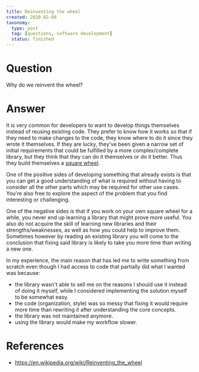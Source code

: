 ```yaml
---
title: Reinventing the wheel
created: 2020-02-08
taxonomy:
  type: post
  tag: [questions, software development]
  status: finished
---
```


# Question
Why do we reinvent the wheel?

# Answer
It is very common for developers to want to develop things themselves instead of reusing existing code. They prefer to know how it works so that if they need to make changes to the code, they know where to do it since they wrote it themselves. If they are lucky, they've been given a narrow set of initial requirements that could be fulfilled by a more complex/complete library, but they think that they can do it themselves or do it better. Thus they build themselves a [square wheel](https://en.wikipedia.org/wiki/Reinventing_the_wheel#Related_phrases).

One of the positive sides of developing something that already exists is that you can get a good understanding of what is required without having to consider all the other parts which may be required for other use cases. You're also free to explore the aspect of the problem that you find interesting or challenging.

One of the negative sides is that if you work on your own square wheel for a while, you never end up learning a library that might prove more useful. You also do not acquire the skill of learning new libraries and their strengths/weaknesses, as well as how you could help to improve them. Sometimes however by reading an existing library you will come to the conclusion that fixing said library is likely to take you more time than writing a new one.

In my experience, the main reason that has led me to write something from scratch even though I had access to code that partially did what I wanted was because:
* the library wasn't able to sell me on the reasons I should use it instead of doing it myself, while I considered implementing the solution myself to be somewhat easy.
* the code (organization, style) was so messy that fixing it would require more time than rewriting it after understanding the core concepts.
* the library was not maintained anymore.
* using the library would make my workflow slower.

# References
* https://en.wikipedia.org/wiki/Reinventing_the_wheel
